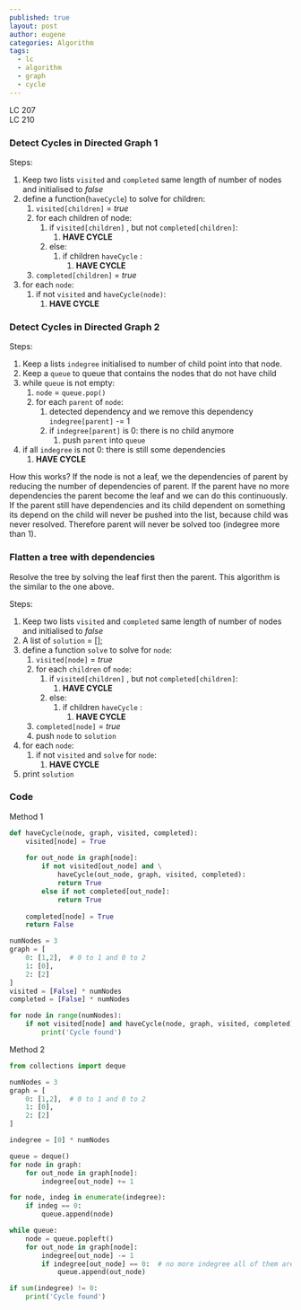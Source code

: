 ```yaml
---
published: true
layout: post
author: eugene
categories: Algorithm
tags:
  - lc
  - algorithm
  - graph
  - cycle
---
```


LC 207 <br/>
LC 210

### Detect Cycles in Directed Graph 1

Steps:

1. Keep two lists `visited` and `completed` same length of number of nodes and initialised to *false*
2. define a function(`haveCycle`) to solve for children:
    1. `visited[children]` = *true*
    2. for each children of node:
        1. if `visited[children]` , but not `completed[children]`:
            1. **HAVE CYCLE**
        2. else:
            1. if children `haveCycle` :
                1. **HAVE CYCLE**
    3. `completed[children]` = *true*
3. for each `node`:
    1. if not `visited` and `haveCycle(node)`:
        1. **HAVE CYCLE**


### Detect Cycles in Directed Graph 2

Steps:

1. Keep a lists `indegree` initialised to number of child point into that node.
2. Keep a `queue` to queue that contains the nodes that do not have child
3. while `queue` is not empty:
    1. `node` = `queue.pop()`
    2. for each `parent` of `node`:
        1. detected dependency and we remove this dependency `indegree[parent]` -= 1
        2. if `indegree[parent]` is 0: there is no child anymore
            1. push `parent` into `queue`
4. if all `indegree` is not 0: there is still some dependencies
    1. **HAVE CYCLE**
    
How this works? If the node is not a leaf, we the dependencies of parent by reducing the number of dependencies of parent. If the parent have no more dependencies the parent become the leaf and we can do this continuously. If the parent still have dependencies and its child dependent on something its depend on the child will never be pushed into the list, because child was never resolved. Therefore parent will never be solved too (indegree more than 1).
    
### Flatten a tree with dependencies

Resolve the tree by solving the leaf first then the parent. This algorithm is the similar to the one above.

Steps:
1. Keep two lists `visited` and `completed` same length of number of nodes and initialised to *false*
2. A list of `solution` = [];
3. define a function `solve` to solve for `node`:
    1. `visited[node]` = *true*
    2. for each `children` of `node`:
        1. if `visited[children]` , but not `completed[children]`:
            1. **HAVE CYCLE**
        2. else:
            1. if children `haveCycle` :
                1. **HAVE CYCLE**
    3. `completed[node]` = *true*
    4. push `node` to `solution`
4. for each `node`:
    1. if not `visited` and `solve` for `node`:
        1. **HAVE CYCLE**
5. print `solution`


### Code
Method 1
```python
def haveCycle(node, graph, visited, completed):
    visited[node] = True
    
    for out_node in graph[node]:
        if not visited[out_node] and \
            haveCycle(out_node, graph, visited, completed):
            return True
        else if not completed[out_node]:
            return True
    
    completed[node] = True
    return False

numNodes = 3
graph = [
	0: [1,2],  # 0 to 1 and 0 to 2
    1: [0],
    2: [2]
]
visited = [False] * numNodes
completed = [False] * numNodes

for node in range(numNodes):
    if not visited[node] and haveCycle(node, graph, visited, completed):
        print('Cycle found')
```

Method 2
```python
from collections import deque

numNodes = 3
graph = [
	0: [1,2],  # 0 to 1 and 0 to 2
    1: [0],
    2: [2]
]

indegree = [0] * numNodes

queue = deque()
for node in graph:
    for out_node in graph[node]:
        indegree[out_node] += 1

for node, indeg in enumerate(indegree):
    if indeg == 0:
        queue.append(node)

while queue:
    node = queue.popleft()
    for out_node in graph[node]:
        indegree[out_node] -= 1
        if indegree[out_node] == 0:  # no more indegree all of them are solved
            queue.append(out_node)

if sum(indegree) != 0:
    print('Cycle found')
```
